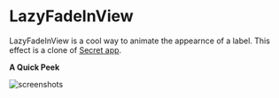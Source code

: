 LazyFadeInView
==============


LazyFadeInView is a cool way to animate the appearnce of a label. This effect is a clone of [Secret app](https://itunes.apple.com/us/app/secret-speak-freely/id775307543?mt=8). 


**A Quick Peek**

![screenshots](https://cloud.githubusercontent.com/assets/4316898/2808172/95280184-cd14-11e3-876b-ac00ba78fbc9.gif)

